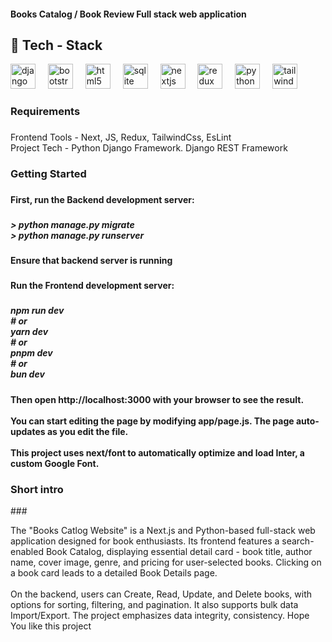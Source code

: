 <h4 align="left">Books Catalog / Book Review Full stack web application</h4>
<div align="left">
</div>

###

<h2 align="left">🎯 Tech - Stack</h2>


<div align="left">
  <img src="https://cdn.jsdelivr.net/gh/devicons/devicon/icons/django/django-plain.svg" height="40" alt="django logo"  />
  <img width="12" />
  <img src="https://cdn.jsdelivr.net/gh/devicons/devicon/icons/bootstrap/bootstrap-original.svg" height="40" alt="bootstrap logo"  />
  <img width="12" />
  <img src="https://cdn.jsdelivr.net/gh/devicons/devicon/icons/html5/html5-original.svg" height="40" alt="html5 logo"  />
  <img width="12" />
  <img src="https://cdn.jsdelivr.net/gh/devicons/devicon/icons/sqlite/sqlite-original.svg" height="40" alt="sqlite logo"  />
  <img width="12" />
  <img src="https://cdn.jsdelivr.net/gh/devicons/devicon/icons/nextjs/nextjs-original.svg" height="40" alt="nextjs logo"  />
  <img width="12" />
  <img src="https://cdn.jsdelivr.net/gh/devicons/devicon/icons/redux/redux-original.svg" height="40" alt="redux logo"  />
  <img width="12" />
  <img src="https://cdn.jsdelivr.net/gh/devicons/devicon/icons/python/python-original.svg" height="40" alt="python logo"  />
  <img width="12" />
  <img src="https://cdn.jsdelivr.net/gh/devicons/devicon/icons/tailwindcss/tailwindcss-original-wordmark.svg" height="40" alt="tailwindcss logo"  />
</div>

###

<h3 align="left">Requirements</h3>

###

<p align="left">Frontend Tools - Next, JS,  Redux, TailwindCss, EsLint <br>Project Tech - Python Django Framework. Django REST Framework</p>

###

<h3 align="left">Getting Started</h3>

###

<h4 align="left">First, run the Backend development server:</h4>

###

<h5 align="left">> python manage.py migrate<br>> python manage.py runserver</h5>

###

<h4 align="left">Ensure that backend server is running</h4>

###

<h4 align="left">Run the Frontend development server:</h4>

###

<h5 align="left">npm run dev<br># or<br>yarn dev<br># or<br>pnpm dev<br># or<br>bun dev</h5>

###

<h4 align="left">Then open http://localhost:3000 with your browser to see the result.<br><br>You can start editing the page by modifying app/page.js. The page auto-updates as you edit the file.<br><br>This project uses next/font to automatically optimize and load Inter, a custom Google Font.</h4>

###
<h3 align="left">Short intro</h3>
###

<p align="left">The "Books Catlog Website" is a Next.js and Python-based full-stack web application designed for book enthusiasts. Its frontend features a search-enabled Book Catalog, displaying essential detail card - book title, author name, cover image, genre, and pricing for user-selected books. Clicking on a book card leads to a detailed Book Details page.<br><br>On the backend, users can Create, Read, Update, and Delete books, with options for sorting, filtering, and pagination. It also supports bulk data Import/Export. The project emphasizes data integrity, consistency. Hope You like this project</p>

###
</div>
</div>
